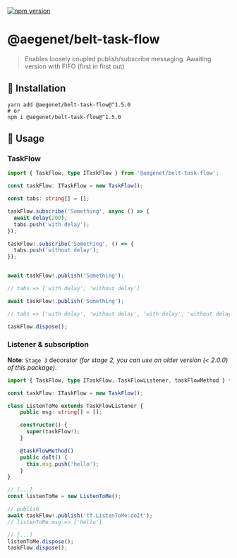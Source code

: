 [![npm version](https://img.shields.io/npm/v/@aegenet/belt-task-flow.svg)](https://www.npmjs.com/package/@aegenet/belt-task-flow)
<br>

# @aegenet/belt-task-flow

> Enables loosely coupled publish/subscribe messaging. Awaiting version with FIFO (first in first out)

## 💾 Installation

```shell
yarn add @aegenet/belt-task-flow@^1.5.0
# or
npm i @aegenet/belt-task-flow@^1.5.0
```

## 📝 Usage

### TaskFlow

```typescript
import { TaskFlow, type ITaskFlow } from '@aegenet/belt-task-flow';

const taskFlow: ITaskFlow = new TaskFlow();

const tabs: string[] = [];

taskFlow.subscribe('Something', async () => {
  await delay(200);
  tabs.push('with delay');
});

taskFlow!.subscribe('Something', () => {
  tabs.push('without delay');
});


await taskFlow!.publish('Something');

// tabs => ['with delay', 'without delay']

await taskFlow!.publish('Something');

// tabs => ['with delay', 'without delay', 'with delay', 'without delay']

taskFlow.dispose();
```

### Listener & subscription

**Note**: `Stage 3` decorator *(for stage 2, you can use an older version (< 2.0.0) of this package)*.

```typescript
import { TaskFlow, type ITaskFlow, TaskFlowListener, taskFlowMethod } from '@aegenet/belt-task-flow';

const taskFlow: ITaskFlow = new TaskFlow();

class ListenToMe extends TaskFlowListener {
    public msg: string[] = [];

    constructor() {
      super(taskFlow!);
    }

    @taskFlowMethod()
    public doIt() {
      this.msg.push('hello');
    }
}

// [...]
const listenToMe = new ListenToMe();

// publish
await taskFlow!.publish('tf.ListenToMe:doIt');
// listenToMe.msg => ['hello']

// [...]
listenToMe.dispose();
taskFlow.dispose();
```
